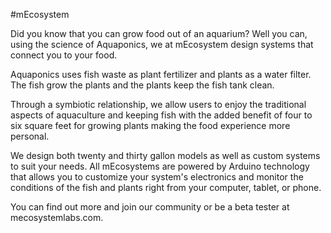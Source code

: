 #mEcosystem

Did you know that you can  grow food out of an aquarium? Well you can, using the science of Aquaponics, we at mEcosystem design systems that connect you to your food.

Aquaponics uses fish waste as plant fertilizer and plants as a water filter. The fish grow the plants and the plants keep the fish tank clean.

Through a symbiotic relationship, we allow users to enjoy the traditional aspects of aquaculture and keeping fish with the added benefit of four to six square feet for growing plants making the food experience more personal.

We design both twenty and thirty gallon models as well as custom systems to suit your needs. All mEcosystems are powered by Arduino technology that allows you to customize your system's electronics and monitor the conditions of the fish and plants right from your computer, tablet, or phone.

You can find out more and join our community or be a beta tester at mecosystemlabs.com.

